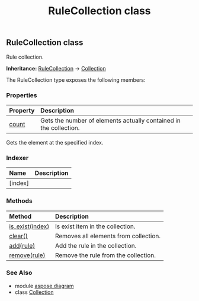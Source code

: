 ﻿---
title: RuleCollection class
second_title: Aspose.Diagram for Python via .NET API References
description: 
type: docs
weight: 1910
url: /python-net/aspose.diagram/rulecollection/
is_root: false
---

## RuleCollection class

Rule collection.



**Inheritance:** [RuleCollection](/diagram/python-net/aspose.diagram/rulecollection) → 
[Collection](/diagram/python-net/aspose.diagram/collection)



The RuleCollection type exposes the following members:

### Properties
| Property | Description |
| :- | :- |
| [count](/diagram/python-net/aspose.diagram/rulecollection/count) | Gets the number of elements actually contained in the collection. |



Gets the element at the specified index.
### Indexer
| Name | Description |
| :- | :- |
| [index] |  |


### Methods
| Method | Description |
| :- | :- |
| [is_exist(index)](/diagram/python-net/aspose.diagram/rulecollection/is_exist/#int) | Is exist item in the collection. |
| [clear()](/diagram/python-net/aspose.diagram/rulecollection/clear/#) | Removes all elements from collection. |
| [add(rule)](/diagram/python-net/aspose.diagram/rulecollection/add/#Rule) | Add the rule in the collection. |
| [remove(rule)](/diagram/python-net/aspose.diagram/rulecollection/remove/#Rule) | Remove the rule from the collection. |


### See Also

* module [aspose.diagram](../)
* class [Collection](/diagram/python-net/aspose.diagram/collection)
